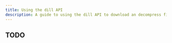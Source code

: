 ```yaml
---
title: Using the dill API
description: A guide to using the dill API to download an decompress files.
---
```


## TODO
